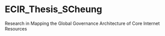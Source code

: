 # ECIR_Thesis_SCheung
Research in Mapping the Global Governance Architecture of Core Internet Resources
